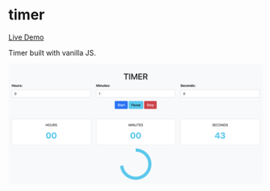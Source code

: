 # timer

[Live Demo](https://fergv.com/timer/)

Timer built with vanilla JS.

![Demo image](./demo.png "Demo image")
